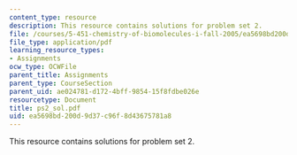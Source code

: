 ```yaml
---
content_type: resource
description: This resource contains solutions for problem set 2.
file: /courses/5-451-chemistry-of-biomolecules-i-fall-2005/ea5698bd200d9d37c96f8d43675781a8_ps2_sol.pdf
file_type: application/pdf
learning_resource_types:
- Assignments
ocw_type: OCWFile
parent_title: Assignments
parent_type: CourseSection
parent_uid: ae024781-d172-4bff-9854-15f8fdbe026e
resourcetype: Document
title: ps2_sol.pdf
uid: ea5698bd-200d-9d37-c96f-8d43675781a8
---
```

This resource contains solutions for problem set 2.

